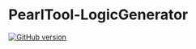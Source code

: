 # PearlTool-LogicGenerator
[![GitHub version](https://badge.fury.io/gh/openpearl%2FPearlTool-LogicGenerator.svg)](http://badge.fury.io/gh/openpearl%2FPearlTool-LogicGenerator)
